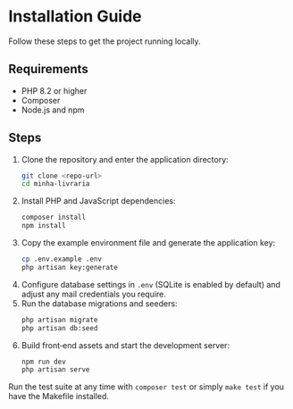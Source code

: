 # Installation Guide

Follow these steps to get the project running locally.

## Requirements
- PHP 8.2 or higher
- Composer
- Node.js and npm

## Steps
1. Clone the repository and enter the application directory:
   ```bash
   git clone <repo-url>
   cd minha-livraria
   ```
2. Install PHP and JavaScript dependencies:
   ```bash
   composer install
   npm install
   ```
3. Copy the example environment file and generate the application key:
   ```bash
   cp .env.example .env
   php artisan key:generate
   ```
4. Configure database settings in `.env` (SQLite is enabled by default) and adjust any mail credentials you require.
5. Run the database migrations and seeders:
   ```bash
   php artisan migrate
   php artisan db:seed
   ```
6. Build front‑end assets and start the development server:
   ```bash
   npm run dev
   php artisan serve
   ```

Run the test suite at any time with `composer test` or simply `make test` if you have the Makefile installed.
